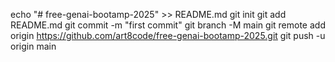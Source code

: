 echo "# free-genai-bootamp-2025" >> README.md
git init
git add README.md
git commit -m "first commit"
git branch -M main
git remote add origin https://github.com/art8code/free-genai-bootamp-2025.git
git push -u origin main
